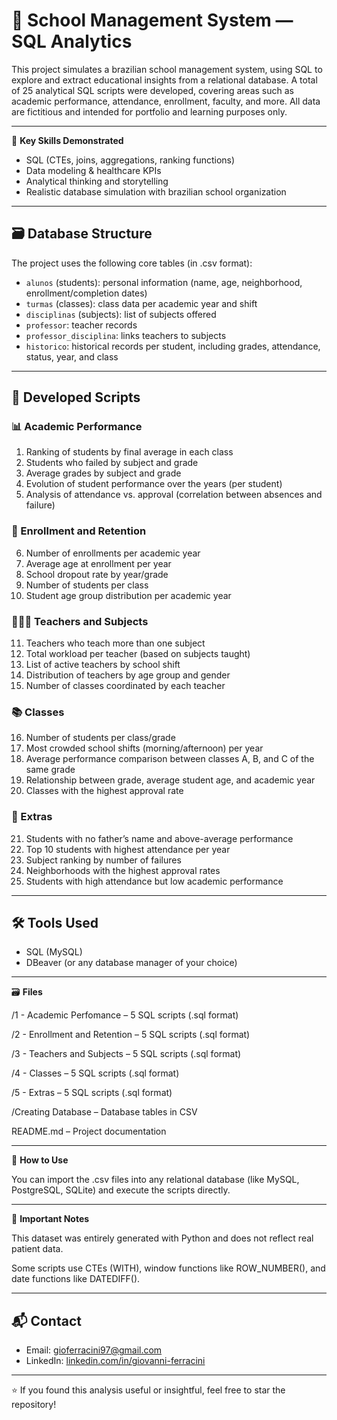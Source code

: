 # 🏫 School Management System — SQL Analytics

This project simulates a brazilian school management system, using SQL to explore and extract educational insights from a relational database. A total of 25 analytical SQL scripts were developed, covering areas such as academic performance, attendance, enrollment, faculty, and more.
All data are fictitious and intended for portfolio and learning purposes only.

---

🧠 **Key Skills Demonstrated**

* SQL (CTEs, joins, aggregations, ranking functions)
* Data modeling & healthcare KPIs
* Analytical thinking and storytelling
* Realistic database simulation with brazilian school organization

---

## 🗃️ Database Structure

The project uses the following core tables (in .csv format):

- `alunos` (students): personal information (name, age, neighborhood, enrollment/completion dates)
- `turmas` (classes): class data per academic year and shift
- `disciplinas` (subjects): list of subjects offered
- `professor`: teacher records
- `professor_disciplina`: links teachers to subjects
- `historico`: historical records per student, including grades, attendance, status, year, and class

---

## 📑 Developed Scripts

### 📊 Academic Performance

1. Ranking of students by final average in each class  
2. Students who failed by subject and grade  
3. Average grades by subject and grade  
4. Evolution of student performance over the years (per student)  
5. Analysis of attendance vs. approval (correlation between absences and failure)  

### 🎒 Enrollment and Retention

6. Number of enrollments per academic year  
7. Average age at enrollment per year  
8. School dropout rate by year/grade  
9. Number of students per class  
10. Student age group distribution per academic year  

### 👨🏻‍🏫 Teachers and Subjects

11. Teachers who teach more than one subject  
12. Total workload per teacher (based on subjects taught)  
13. List of active teachers by school shift  
14. Distribution of teachers by age group and gender  
15. Number of classes coordinated by each teacher  

### 📚 Classes

16. Number of students per class/grade  
17. Most crowded school shifts (morning/afternoon) per year  
18. Average performance comparison between classes A, B, and C of the same grade  
19. Relationship between grade, average student age, and academic year  
20. Classes with the highest approval rate  

### 🧾 Extras

21. Students with no father’s name and above-average performance  
22. Top 10 students with highest attendance per year  
23. Subject ranking by number of failures  
24. Neighborhoods with the highest approval rates  
25. Students with high attendance but low academic performance  

---

## 🛠️ Tools Used

- SQL (MySQL)
- DBeaver (or any database manager of your choice)

---

🗃️ **Files**

/1 - Academic Perfomance – 5 SQL scripts (.sql format)

/2 - Enrollment and Retention – 5 SQL scripts (.sql format)

/3 - Teachers and Subjects – 5 SQL scripts (.sql format)

/4 - Classes – 5 SQL scripts (.sql format)

/5 - Extras – 5 SQL scripts (.sql format)

/Creating Database – Database tables in CSV

README.md – Project documentation

---

🚀 **How to Use**

You can import the .csv files into any relational database (like MySQL, PostgreSQL, SQLite) and execute the scripts directly.

---

📌 **Important Notes**

This dataset was entirely generated with Python and does not reflect real patient data.

Some scripts use CTEs (WITH), window functions like ROW_NUMBER(), and date functions like DATEDIFF().

---

## 📬 Contact

- Email: gioferracini97@gmail.com
- LinkedIn: [linkedin.com/in/giovanni-ferracini](https://www.linkedin.com/in/giovanni-ferracini/)

---

⭐ If you found this analysis useful or insightful, feel free to star the repository!
